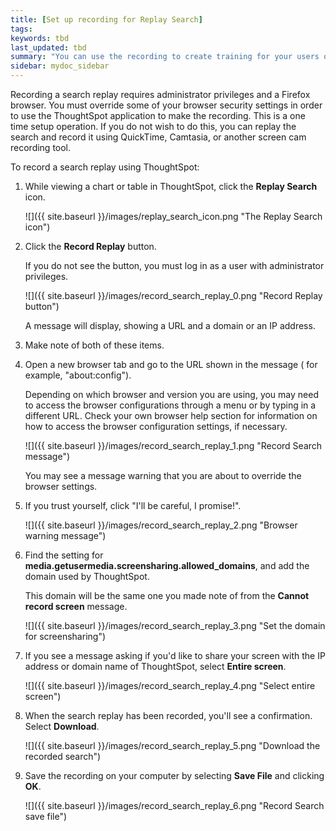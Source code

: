 ```yaml
---
title: [Set up recording for Replay Search]
tags:
keywords: tbd
last_updated: tbd
summary: "You can use the recording to create training for your users on how to search your own data."
sidebar: mydoc_sidebar
---
```

Recording a search replay requires administrator privileges and a Firefox browser. You must override some of your browser security settings in order to use the ThoughtSpot application to make the recording. This is a one time setup operation. If you do not wish to do this, you can replay the search and record it using QuickTime, Camtasia, or another screen cam recording tool.

To record a search replay using ThoughtSpot:

1. While viewing a chart or table in ThoughtSpot, click the **Replay Search** icon.

     ![]({{ site.baseurl }}/images/replay_search_icon.png "The Replay Search icon")

2. Click the **Record Replay** button.

   If you do not see the button, you must log in as a user with administrator privileges.

     ![]({{ site.baseurl }}/images/record_search_replay_0.png "Record Replay button")

   A message will display, showing a URL and a domain or an IP address.

3. Make note of both of these items.

4. Open a new browser tab and go to the URL shown in the message ( for example, "about:config").

    Depending on which browser and version you are using, you may need to access the browser configurations through a menu or by typing in a different URL. Check your own browser help section for information on how to access the browser configuration settings, if necessary.

     ![]({{ site.baseurl }}/images/record_search_replay_1.png "Record Search message")

     You may see a message warning that you are about to override the browser settings.

5. If you trust yourself, click "I'll be careful, I promise!".

     ![]({{ site.baseurl }}/images/record_search_replay_2.png "Browser warning message")

6. Find the setting for **media.getusermedia.screensharing.allowed_domains**, and add the domain used by ThoughtSpot.

    This domain will be the same one you made note of from the **Cannot record screen** message.

     ![]({{ site.baseurl }}/images/record_search_replay_3.png "Set the domain for screensharing")

7. If you see a message asking if you'd like to share your screen with the IP address or domain name of ThoughtSpot, select **Entire screen**.

     ![]({{ site.baseurl }}/images/record_search_replay_4.png "Select entire screen")

8. When the search replay has been recorded, you'll see a confirmation. Select **Download**.

     ![]({{ site.baseurl }}/images/record_search_replay_5.png "Download the recorded search")

9. Save the recording on your computer by selecting **Save File** and clicking **OK**.

     ![]({{ site.baseurl }}/images/record_search_replay_6.png "Record Search save file")
